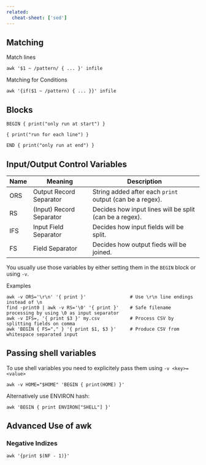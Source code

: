 ```yaml
---
related:
  cheat-sheet: ['sed']
---
```


## Matching

Match lines

    awk '$1 ~ /pattern/ { ... }' infile

Matching for Conditions

    awk '{if($1 ~ /pattern) { ... }}' infile

## Blocks

    BEGIN { print("only run at start") }
    
    { print("run for each line") }
    
    END { print("only run at end") }

## Input/Output Control Variables

| Name   | Meaning  | Description |
|--------|----------|-------------|
| ORS    | Output Record Separator  | String added after each `print` output (can be a regex). |
| RS     | (Input) Record Separator | Decides how input lines will be split (can be a regex). |
| IFS    | Input Field Separator | Decides how input fields will be split. |
| FS     | Field Separator | Decides how output fieds will be joined. |

You usually use those variables by either setting them in the `BEGIN` block or using `-v`.

Examples

    awk -v ORS='\r\n' '{ print }'                # Use \r\n line endings instead of \n
    find -print0 | awk -v RS='\0' '{ print }'    # Safe filename processing by using \0 as input separator
    awk -v IFS=, '{ print $3 }' my.csv           # Process CSV by splitting fields on comma
    awk 'BEGIN { FS="," } '{ print $1, $3 }'     # Produce CSV from whitespace separated input

## Passing shell variables

To use shell variables you need to explicitely pass them using `-v <key>=<value>`

    awk -v HOME="$HOME" 'BEGIN { print(HOME) }'
    
Alternatively use ENVIRON hash:

    awk 'BEGIN { print ENVIRON["SHELL"] }'

## Advanced Use of awk

### Negative Indizes

    awk '{print $(NF - 1)}'
